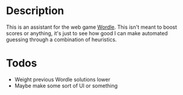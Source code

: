 # Description

This is an assistant for the web game
[Wordle](https://www.powerlanguage.co.uk/wordle/). This isn't meant to boost
scores or anything, it's just to see how good I can make automated guessing
through a combination of heuristics.

# Todos

- Weight previous Wordle solutions lower
- Maybe make some sort of UI or something
